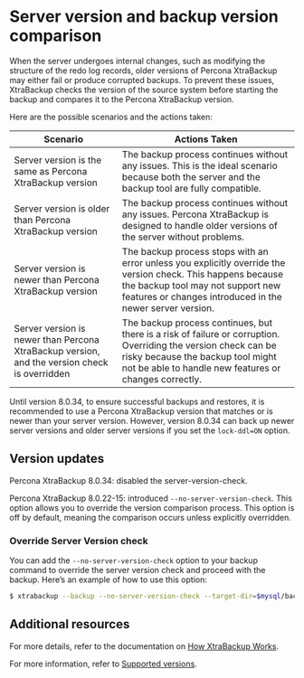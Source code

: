 # Server version and backup version comparison

When the server undergoes internal changes, such as modifying the structure of the redo log records, older versions of Percona XtraBackup may either fail or produce corrupted backups. To prevent these issues, XtraBackup checks the version of the source system before starting the backup and compares it to the Percona XtraBackup version.

Here are the possible scenarios and the actions taken:

| Scenario                                                                                  | Actions Taken                                                                                                                                            |
|----|----|
| Server version is the same as Percona XtraBackup version                                  | The backup process continues without any issues. This is the ideal scenario because both the server and the backup tool are fully compatible.         |
| Server version is older than Percona XtraBackup version                                  | The backup process continues without any issues. Percona XtraBackup is designed to handle older versions of the server without problems.             |
| Server version is newer than Percona XtraBackup version                                  | The backup process stops with an error unless you explicitly override the version check. This happens because the backup tool may not support new features or changes introduced in the newer server version. |
| Server version is newer than Percona XtraBackup version, and the version check is overridden | The backup process continues, but there is a risk of failure or corruption. Overriding the version check can be risky because the backup tool might not be able to handle new features or changes correctly. |

Until version 8.0.34, to ensure successful backups and restores, it is recommended to use a Percona XtraBackup version that matches or is newer than your server version. However, version 8.0.34 can back up newer server versions and older server versions if you set the `lock-ddl=ON` option.

## Version updates

Percona XtraBackup 8.0.34: disabled the server-version-check.

Percona XtraBackup 8.0.22-15: introduced `--no-server-version-check`. This option allows you to override the version comparison process. This option is off by default, meaning the comparison occurs unless explicitly overridden.

### Override Server Version check

You can add the `--no-server-version-check` option to your backup command to override the server version check and proceed with the backup. Here’s an example of how to use this option:

```{.bash data-prompt="$"}
$ xtrabackup --backup --no-server-version-check --target-dir=$mysql/backup1
```

## Additional resources

For more details, refer to the documentation on [How XtraBackup Works].

For more information, refer to [Supported versions].

[How XtraBackup Works]: how-xtrabackup-works.md

[Supported versions]: supported-versions.md
